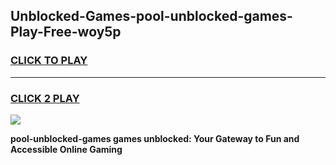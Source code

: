 
## Unblocked-Games-pool-unblocked-games-Play-Free-woy5p
<h3>
<a href="https://premium76.site?title=pool-unblocked-games&ref=21A">CLICK TO PLAY</a></h3>
<hr>

<h3>
<a href="https://premium76.site?title=pool-unblocked-games&ref=21A">CLICK 2 PLAY</a>
  
</h3>

<a href="https://premium76.site?title=pool-unblocked-games&ref=21A"><img src="https://clearcache.store/games.png"></a>


**pool-unblocked-games games unblocked: Your Gateway to Fun and Accessible Online Gaming**
